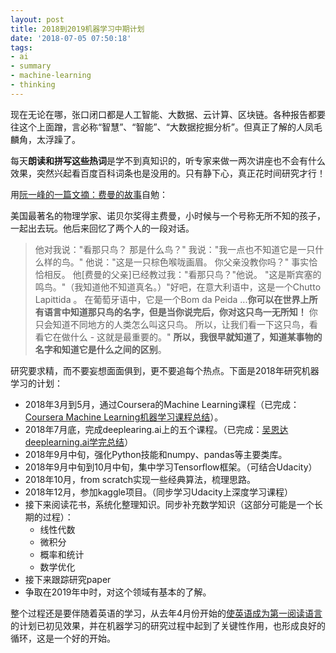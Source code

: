 ```yaml
---
layout: post
title: 2018到2019机器学习中期计划
date: '2018-07-05 07:50:18'
tags:
- ai
- summary
- machine-learning
- thinking
---
```


现在无论在哪，张口闭口都是人工智能、大数据、云计算、区块链。各种报告都要往这个上面蹭，言必称“智慧”、“智能”、“大数据挖掘分析”。但真正了解的人凤毛麟角，太浮躁了。

每天**朗读和拼写这些热词**是学不到真知识的，听专家来做一两次讲座也不会有什么效果，突然兴起看百度百科词条也是没用的。只有静下心，真正花时间研究才行！

用[阮一峰的一篇文摘：费曼的故事](http://www.ruanyifeng.com/blog/2018/07/weekly-issue-14.html)自勉：

美国最著名的物理学家、诺贝尔奖得主费曼，小时候与一个号称无所不知的孩子，一起出去玩。他后来回忆了两个人的一段对话。
> 他对我说："看那只鸟？ 那是什么鸟？"
> 我说："我一点也不知道它是一只什么样的鸟。"
> 他说："这是一只棕色喉咙画眉。 你父亲没教你吗？"
> 事实恰恰相反。 他[费曼的父亲]已经教过我："看那只鸟？"他说。 "这是斯宾塞的鸣鸟。"（我知道他不知道真名。）"好吧，在意大利语中，这是一个Chutto Lapittida 。 在葡萄牙语中，它是一个Bom da Peida ...**你可以在世界上所有语言中知道那只鸟的名字，但是当你说完后，你对这只鸟一无所知！** 你只会知道不同地方的人类怎么叫这只鸟。 所以，让我们看一下这只鸟，看看它在做什么 - 这就是最重要的。"
> **所以，我很早就知道了，知道某事物的名字和知道它是什么之间的区别**。

研究要求精，而不要妄想面面俱到，更不要追每个热点。下面是2018年研究机器学习的计划：

* 2018年3月到5月，通过Coursera的Machine Learning课程（已完成：[Coursera Machine Learning机器学习课程总结](/coursera-machine-learning-review/)）。
* 2018年7月底，完成deeplearing.ai上的五个课程。（已完成：[吴恩达deeplearning.ai学完总结](/deeplearning-ai-complete/)）
* 2018年9月中旬，强化Python技能和numpy、pandas等主要类库。
* 2018年9月中旬到10月中旬，集中学习Tensorflow框架。（可结合Udacity）
* 2018年10月，from scratch实现一些经典算法，梳理思路。
* 2018年12月，参加kaggle项目。（同步学习Udacity上深度学习课程）
* 接下来阅读花书，系统化整理知识。同步补充数学知识（这部分可能是一个长期的过程）：
    * 线性代数
    * 微积分
    * 概率和统计
    * 数学优化
* 接下来跟踪研究paper
* 争取在2019年中时，对这个领域有基本的了解。

整个过程还是要伴随着英语的学习，从去年4月份开始的[使英语成为第一阅读语言](/make-english-the-first-reading-lanuage/)的计划已初见效果，并在机器学习的研究过程中起到了关键性作用，也形成良好的循环，这是一个好的开始。
